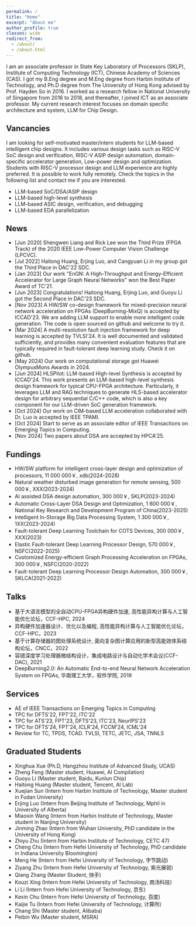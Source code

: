 ```yaml
---
permalink: /
title: "Home"
excerpt: "About me"
author_profile: true
classes: wide
redirect_from: 
  - /about/
  - /about.html
---
```


I am an associate professor in State Key Laboratory of Processors (SKLP), Institute of Computing Technology (ICT), Chinese Academy of Sciences (CAS). I got my B.Eng degree and M.Eng degree from Harbin Institute of Technology, and Ph.D degree from The University of Hong Kong advised by Prof. Hayden So in 2016. I worked as a research fellow in National University of Singapore from 2016 to 2018, and thereafter, I joined ICT as an associate professor. My current research interest focuses on domain specific architecture and system, LLM for Chip Design.

## Vancancies
I am looking for self-motivated master/intern students for LLM-based intelligent chip designs. It includes various design tasks such as RISC-V SoC design and verification, RISC-V ASIP design automation, domain-specific accelerator generation, Low-power design and optimization. Students with RISC-V processor design and LLM experience are highly preferred. It is possible to work fully remotely. Check the topics in the following list and contact me if you are interested.
- LLM-based SoC/DSA/ASIP design
- LLM-based high-level synthesis
- LLM-based ASIC design, verification, and debugging
- LLM-based EDA parallelization


<!-- <address>
  UCL Centre for Artificial Intelligence<br />Office 1.25L<br />90 High Holborn<br /> WC1V 6LJ London<br /> United Kingdom
</address>
<br> -->

<!-- ([see on Google Maps](https://goo.gl/maps/5JmzYNJTt8hZufbZA)) -->

<!-- <iframe src="https://www.google.com/maps/embed?pb=!1m14!1m8!1m3!1d4965.579778013099!2d-0.12450412319706675!3d51.51707062522409!3m2!1i1024!2i768!4f13.1!3m3!1m2!1s0x48761b3585a9c137%3A0xffe1d0c346654ca5!2s90%20High%20Holborn%2C%20Holborn%2C%20London%20WC1V%206LJ!5e0!3m2!1sfr!2suk!4v1588107506410!5m2!1sfr!2suk" width="600" height="450" frameborder="0" style="border:0;" allowfullscreen="" aria-hidden="false" tabindex="0"></iframe> -->


<!-- I obtained a Ph.D. in mathematics in 2013 from [UPMC](http://www.upmc.fr/) (Université Pierre & Marie Curie, France) under the supervision of [Gérard Biau](http://www.lsta.upmc.fr/biau.html) and [Éric Moulines](https://scholar.google.fr/citations?user=_XE1LvQAAAAJ&hl=fr). Prior to that, I was a research assistant at [DTU Compute](http://www.compute.dtu.dk/) (Denmark) supervised by [Gilles Guillot](http://www2.imm.dtu.dk/~gigu/#).
 -->

<!-- My main line of research is in statistical machine learning. I am primarily interested in the design, analysis and implementation of statistical learning methods for high dimensional problems. My interests include (but are not limited to): PAC-Bayesian theory, sparsity and high-dimensional statistics, optimisation theory, statistical learning theory, non-negative matrix factorisation, aggregation of estimators and classifiers, MCMC algorithms, (un)supervised learning, online clustering, concentration inequalities... -->


## News
- [Jun 2020] Shengwen Liang and Rick Lee won the Third Prize (FPGA Track) of the 2020 IEEE Low-Power Computer Vision Challenge (LPCVC).
- [Jul 2022] Haitong Huang, Erjing Luo, and Cangyuan Li in my group got the Third Place in DAC'22 SDC.
- [Jan 2023] Our work "EnGN: A High-Throughput and Energy-Efficient Accelerator for Large Graph Neural Networks" won the Best Paper Award of TC'21.
- [Jun 2023] Congratulations! Haitong Huang, Erjing Luo, and Guoyu Li got the Second Place in DAC'23 SDC.
- [Nov 2023] A HW/SW co-design framework for mixed-precision neural network acceleration on FPGAs (DeepBurning-MixQ) is accepted by ICCAD'23. We are adding LLM support to enable more intelligent code generation. The code is open sourced on github and welcome to try it.
- [Mar 2024] A multi-resolution fault injection framework for deep learning is accepted by TVLSI'24. It is well documented and validated sufficiently, and provides many convenient evaluation features that are typically required in fault-tolerant deep learning study. Check it on github.
- [May 2024] Our work on computational storage got Huawei OlympusMons Awards in 2024.
- [Jun 2024] HLSPilot: LLM-based High-level Synthesis is accepted by ICCAD'24. This work presents an LLM-based high-level synthesis design framework for typical CPU-FPGA architecture. Particularly, it leverages LLM and RAG techniques to generate HLS-based accelerator design for arbitrary sequential C/C++ code, which is also a key component for our LLM-driven SoC generation framework.
- [Oct 2024] Our work on CIM-based LLM acceleration collaborated with Dr. Luo is accepted by IEEE TPAMI.
- [Oct 2024] Start to serve as an associate editor of IEEE Transactions on Emerging Topics in Computing.  
- [Nov 2024] Two papers about DSA are accepted by HPCA'25.

## Fundings
- HW/SW platform for intelligent cross-layer design and optimization of processors, 11 000 000￥, xdb(2024-2028)
- Natural weather disturbed image generation for remote sensing, 500 000￥, XXX(2023-2024)
- AI assisted DSA design automation, 300 000￥, SKLP(2023-2024)
- Automatic Cross-Layer DSA Design and Optimization, 1 600 000￥, National Key Research and Development Program of China(2023-2025)
- Intelligent In-Storage Big Data Processing System, 1 300 000￥, 1XX(2023-2024)
- Fault-tolerant Deep Learning Toolchain for COTS Devices, 300 000￥, XXX(2023)
- Elastic Fault-tolerant Deep Learning Processor Design, 570 000￥, NSFC(2022-2025)
- Customized Energy-efficient Graph Processing Acceleration on FPGAs, 300 000￥, NSFC(2020-2022)
- Fault-tolerant Deep Learning Processor Design Automation, 300 000￥, SKLCA(2021-2022)

## Talks
- 基于大语言模型的全自动CPU-FPGA异构硬件加速, 高性能异构计算与人工智能优化论坛，CCF-HPC, 2024
- 异构硬件加速器设计、优化以及编程, 高性能异构计算与人工智能优化论坛，CCF-HPC，2023
- 基于计算存储器的图处理系统设计, 面向复杂图计算应用的新型高能效体系结构论坛，CNCC，2022
- 容错深度学习处理器微结构设计，集成电路设计与自动化学术会议(CCF-DAC), 2021
- DeepBurning2.0: An Automatic End-to-end Neural Network Acceleration System on FPGAs, 华南理工大学，软件学院, 2019

## Services
- AE of IEEE Transactions on Emerging Topics in Computing
- TPC for DFTS'22, FPT'22, ITC'22
- TPC for ATS'23, FPT'23, DFTS'23, ITC'23, NeurIPS'23
- TPC for DFTS'24, FPT'24, ICLR'24, FCCM'24, ICML'24
- Review for TC, TPDS, TCAD. TVLSI, TETC, JETC, JSA, TNNLS

## Graduated Students
- Xinghua Xue (Ph.D, Hangzhou Institute of Advanced Study, UCAS)
- Zheng Feng (Master student, Huawei, AI Compilation)
- Guoyu Li (Master student, Baidu, Kunlun Chip)
- Haitong Huang (Master student, Tencent, AI Lab)
- Xuejian Sun (Intern from Harbin Institute of Technology, Master student in Fudan University)
- Erjing Luo (Intern from Beijing Institute of Technology, Mphil in University of Alberta)
- Miaoxin Wang (Intern from Harbin Institute of Technology, Master student in Nanjing University)
- Jinming Zhao (Intern from Wuhan University, PhD candidate in the University of Hong Kong)
- Zhiyu Zhu (Intern from Harbin Institute of Technology, CETC 47)
- Cheng Chu (Intern from Hefei University of Technology, PhD candidate in Indiana University Bloomington)
- Meng He (Intern from Hefei University of Technology, 字节跳动)
- Ziyang Zhu (Intern from Hefei University of Technology, 紫光展锐)
- Qiang Zhang (Master Student, 快手)
- Kouzi Xing (Intern from Hefei University of Technology, 商汤科技)
- Li Li (Intern from Hefei University of Technology, 京东)
- Kexin Chu (Intern from Hefei University of Technology, 百度)
- Kaijie Tu (Intern from Hefei University of Technology, 计算所)
- Chang Shi (Master student, Alibaba)
- Peibin Wu (Master student, MSRA)

<!-- ## News

<div class="grid__wrapper">
{% for post in site.posts limit:12 %}  
    {% include archive-single.html type="grid" %}
{% endfor %}
</div>
 -->
